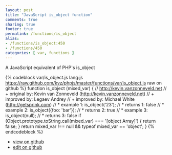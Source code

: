 ```yaml
---
layout: post
title: "JavaScript is_object function"
comments: true
sharing: true
footer: true
permalink: /functions/is_object
alias:
- /functions/is_object:450
- /functions/450
categories: [ var, functions ]
---
```

A JavaScript equivalent of PHP's is_object
<!-- more -->
{% codeblock var/is_object.js lang:js https://raw.github.com/kvz/phpjs/master/functions/var/is_object.js raw on github %}
function is_object (mixed_var) {
    // http://kevin.vanzonneveld.net
    // +   original by: Kevin van Zonneveld (http://kevin.vanzonneveld.net)
    // +   improved by: Legaev Andrey
    // +   improved by: Michael White (http://getsprink.com)
    // *     example 1: is_object('23');
    // *     returns 1: false
    // *     example 2: is_object({foo: 'bar'});
    // *     returns 2: true
    // *     example 3: is_object(null);
    // *     returns 3: false
    if (Object.prototype.toString.call(mixed_var) === '[object Array]') {
        return false;
    }
    return mixed_var !== null && typeof mixed_var == 'object';
}
{% endcodeblock %}
<ul>
 <li><a href="https://github.com/kvz/phpjs/blob/master/functions/var/is_object.js">view on github</a></li>
 <li><a href="https://github.com/kvz/phpjs/edit/master/functions/var/is_object.js">edit on github</a></li>
</ul>

